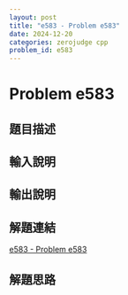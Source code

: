 ```yaml
---
layout: post
title: "e583 - Problem e583"
date: 2024-12-20
categories: zerojudge cpp
problem_id: e583
---
```


# Problem e583

## 題目描述



## 輸入說明



## 輸出說明



## 解題連結

[e583 - Problem e583](https://zerojudge.tw/ShowProblem?problemid=e583)

## 解題思路

